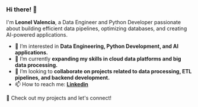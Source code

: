 ### Hi there! 👋  

I'm **Leonel Valencia**, a Data Engineer and Python Developer passionate about building efficient data pipelines, optimizing databases, and creating AI-powered applications.  

- 👀 I’m interested in **Data Engineering, Python Development, and AI applications.**  
- 🌱 I’m currently **expanding my skills in cloud data platforms and big data processing.**  
- 💞️ I’m looking to **collaborate on projects related to data processing, ETL pipelines, and backend development.**  
- 📫 How to reach me: **[Linkedin](https://www.linkedin.com/in/valencialeonel)**  

🚀 Check out my projects and let's connect!  
<!---
LeonelValencia/LeonelValencia is a ✨ special ✨ repository because its `README.md` (this file) appears on your GitHub profile.
You can click the Preview link to take a look at your changes.
--->
